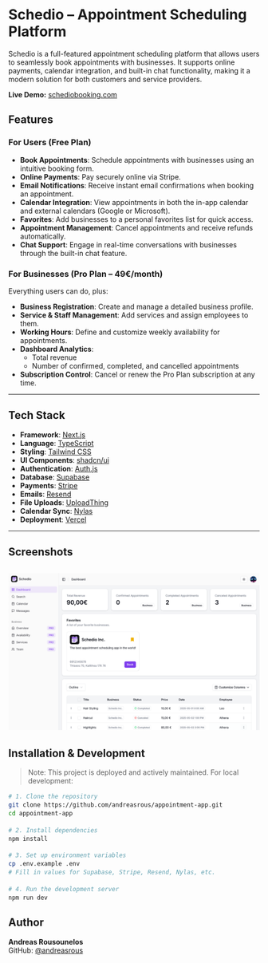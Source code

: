 # Schedio – Appointment Scheduling Platform

Schedio is a full-featured appointment scheduling platform that allows users to seamlessly book appointments with businesses. It supports online payments, calendar integration, and built-in chat functionality, making it a modern solution for both customers and service providers.

**Live Demo:** [schediobooking.com](https://schediobooking.com)

## Features

### For Users (Free Plan)

- **Book Appointments**: Schedule appointments with businesses using an intuitive booking form.
- **Online Payments**: Pay securely online via Stripe.
- **Email Notifications**: Receive instant email confirmations when booking an appointment.
- **Calendar Integration**: View appointments in both the in-app calendar and external calendars (Google or Microsoft).
- **Favorites**: Add businesses to a personal favorites list for quick access.
- **Appointment Management**: Cancel appointments and receive refunds automatically.
- **Chat Support**: Engage in real-time conversations with businesses through the built-in chat feature.

### For Businesses (Pro Plan – 49€/month)

Everything users can do, plus:

- **Business Registration**: Create and manage a detailed business profile.
- **Service & Staff Management**: Add services and assign employees to them.
- **Working Hours**: Define and customize weekly availability for appointments.
- **Dashboard Analytics**:
  - Total revenue
  - Number of confirmed, completed, and cancelled appointments
- **Subscription Control**: Cancel or renew the Pro Plan subscription at any time.

---

## Tech Stack

- **Framework**: [Next.js](https://nextjs.org/)
- **Language**: [TypeScript](https://www.typescriptlang.org/)
- **Styling**: [Tailwind CSS](https://tailwindcss.com/)
- **UI Components**: [shadcn/ui](https://ui.shadcn.com/)
- **Authentication**: [Auth.js](https://authjs.dev/)
- **Database**: [Supabase](https://supabase.com/)
- **Payments**: [Stripe](https://stripe.com/)
- **Emails**: [Resend](https://resend.com/)
- **File Uploads**: [UploadThing](https://uploadthing.com/)
- **Calendar Sync**: [Nylas](https://www.nylas.com/)
- **Deployment**: [Vercel](https://vercel.com/)

---

## Screenshots

## ![alt text](public/dashboard-preview.png)

## Installation & Development

> Note: This project is deployed and actively maintained. For local development:

```bash
# 1. Clone the repository
git clone https://github.com/andreasrous/appointment-app.git
cd appointment-app

# 2. Install dependencies
npm install

# 3. Set up environment variables
cp .env.example .env
# Fill in values for Supabase, Stripe, Resend, Nylas, etc.

# 4. Run the development server
npm run dev
```

## Author

**Andreas Rousounelos**  
GitHub: [@andreasrous](https://github.com/andreasrous)
